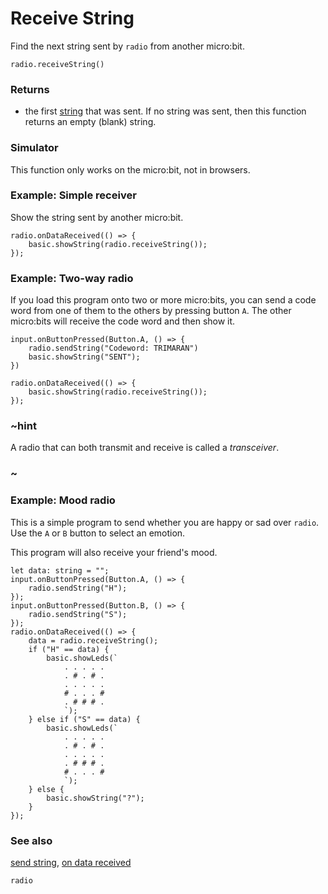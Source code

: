 # Receive String

Find the next string sent by `radio` from another micro:bit.

```sig
radio.receiveString()
```

### Returns

* the first [string](/reference/types/string) that was sent. If no
  string was sent, then this function returns an empty (blank) string.

### Simulator

This function only works on the micro:bit, not in browsers.

### Example: Simple receiver

Show the string sent by another micro:bit.

```blocks
radio.onDataReceived(() => {
    basic.showString(radio.receiveString());
});
```

### Example: Two-way radio

If you load this program onto two or more micro:bits, you can send a code word from one of them to the others by pressing button `A`.
The other micro:bits will receive the code word and then show it.

```blocks
input.onButtonPressed(Button.A, () => {
    radio.sendString("Codeword: TRIMARAN")
    basic.showString("SENT");
})

radio.onDataReceived(() => {
    basic.showString(radio.receiveString());
});
```

### ~hint

A radio that can both transmit and receive is called a _transceiver_.

### ~

### Example: Mood radio

This is a simple program to send whether you are happy or sad over ```radio```.
Use the `A` or `B` button to select an emotion.

This program will also receive your friend's mood.

```blocks
let data: string = "";
input.onButtonPressed(Button.A, () => {
    radio.sendString("H");
});
input.onButtonPressed(Button.B, () => {
    radio.sendString("S");
});
radio.onDataReceived(() => {
    data = radio.receiveString();
    if ("H" == data) {
        basic.showLeds(`
            . . . . .
            . # . # .
            . . . . .
            # . . . #
            . # # # .
            `);
    } else if ("S" == data) {
        basic.showLeds(`
            . . . . .
            . # . # .
            . . . . .
            . # # # .
            # . . . #
            `);
    } else {
        basic.showString("?");
    }
});
```

### See also

[send string](/reference/radio/send-string), [on data received](/reference/radio/on-data-received)

```package
radio
```